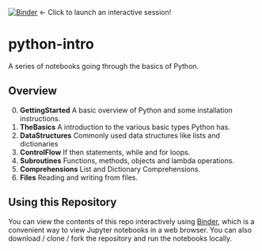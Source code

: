 [![Binder](https://mybinder.org/badge_logo.svg)](https://mybinder.org/v2/gh/bbeckwi2/python-intro/HEAD) ← Click to launch an interactive session!

# python-intro
A series of notebooks going through the basics of Python.

## Overview
 0. **GettingStarted** A basic overview of Python and some installation instructions.
 1. **TheBasics** A introduction to the various basic types Python has.
 2. **DataStructures** Commonly used data structures like lists and dictionaries
 3. **ControlFlow** If then statements, while and for loops.
 4. **Subroutines** Functions, methods, objects and lambda operations.
 5. **Comprehensions** List and Dictionary Comprehensions.
 6. **Files** Reading and writing from files.
 

## Using this Repository
You can view the contents of this repo interactively using [Binder](https://mybinder.org/), which is a convenient way to view Jupyter notebooks in a web browser. You can also download / clone / fork the repository and run the notebooks locally.